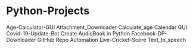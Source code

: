 # Python-Projects </b>
Age-Calculator-GUI </b>
Attachment_Downloader </b>
Calculate_age </b>
Calendar GUI </b>
Covid-19-Update-Bot </b>
Create AudioBook in Python </b>
Facebook-DP-Downloader </b>
GitHub Repo Automation </b>
Live-Cricket-Score </b>
Text_to_speech </b>
